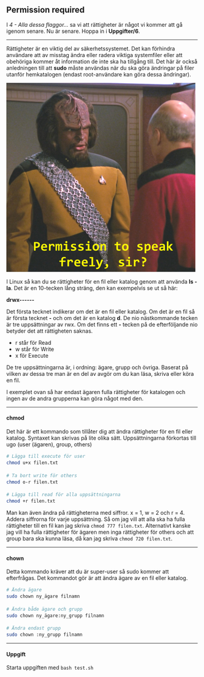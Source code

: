 ## Permission required

I *4 - Alla dessa flaggor...* sa vi att rättigheter är något vi kommer att gå igenom senare. Nu är senare.
Hoppa in i **Uppgifter/6**.

---
Rättigheter är en viktig del av säkerhetssystemet. Det kan förhindra användare att av misstag ändra eller radera viktiga systemfiler eller att obehöriga kommer åt information
de inte ska ha tillgång till. Det här är också anledningen till att **sudo** måste användas när du ska göra ändringar på filer utanför hemkatalogen (endast root-användare kan göra dessa ändringar).

![permissiontospeak](static/freely3.png)

I Linux så kan du se rättigheter för en fil eller katalog genom att använda **ls -la**. Det är en 10-tecken lång sträng, den kan exempelvis se ut så här:

**drwx------**

Det första tecknet indikerar om det är en fil eller katalog. Om det är en fil så är första tecknet **-** och om det är en katalog **d**.
De nio nästkommande tecken är tre uppsättningar av rwx. Om det finns ett **-** tecken på de efterföljande nio betyder det att rättigheten saknas.

- r står för Read 
- w står för Write 
- x för Execute

De tre uppsättningarna är, i ordning: ägare, grupp och övriga. Baserat på vilken av dessa tre man är en del av avgör om du kan läsa, skriva eller köra en fil.

I exemplet ovan så har endast ägaren fulla rättigheter för katalogen och ingen av de andra grupperna kan göra något med den.

---

#### chmod
Det här är ett kommando som tillåter dig att ändra rättigheter för en fil eller katalog. Syntaxet kan skrivas på lite olika sätt.
Uppsättningarna förkortas till ugo (user (ägaren), group, others)

```bash
# Lägga till execute för user
chmod u+x filen.txt

# Ta bort write för others
chmod o-r filen.txt

# Lägga till read för alla uppsättningarna
chmod +r filen.txt
```

Man kan även ändra på rättigheterna med siffror. x = 1, w = 2 och r = 4. Addera siffrorna för varje uppsättning.
Så om jag vill att alla ska ha fulla rättigheter till en fil kan jag skriva `chmod 777 filen.txt`. Alternativt kanske jag vill ha fulla rättigheter för ägaren men
inga rättigheter för others och att group bara ska kunna läsa, då kan jag skriva `chmod 720 filen.txt`.

---

#### chown
Detta kommando kräver att du är super-user så sudo kommer att efterfrågas. Det kommandot gör är att ändra ägare av en fil eller katalog.

```bash
# Ändra ägare
sudo chown ny_ägare filnamn

# Ändra både ägare och grupp
sudo chown ny_ägare:ny_grupp filnamn

# Ändra endast grupp
sudo chown :ny_grupp filnamn
```

---

#### Uppgift
Starta uppgiften med `bash test.sh`
